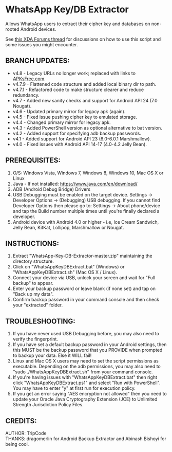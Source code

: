 
# WhatsApp Key/DB Extractor

Allows WhatsApp users to extract their cipher key and databases on non-rooted Android devices.

See [this XDA Forums thread](https://forum.xda-developers.com/t/tool-whatsapp-key-db-extractor-crypt6-12-non-root-updated-october-2016.2770982) for discussions on how to use this script and some issues you might encounter.

## BRANCH UPDATES:

 * v4.8   - Legacy URLs no longer work; replaced with links to [APKsFree.com](https://androidapksfree.com/whatsapp-messenger/com-whatsapp).
 * v4.7.9 - Flattened code structure and added local binary dir to path.
 * v4.7.1 - Refactored code to make structure clearer and reduce redundancy.
 * v4.7   - Added new sanity checks and support for Android API 24 (7.0 Nougat).
 * v4.6   - Updated primary mirror for legacy apk (again).
 * v4.5   - Fixed issue pushing cipher key to emulated storage.
 * v4.4   - Changed primary mirror for legacy apk.
 * v4.3   - Added PowerShell version as optional alternative to bat version.
 * v4.2   - Added support for specifying adb backup passwords.
 * v4.1   - Added support for Android API 23 (6.0-6.0.1 Marshmallow).
 * v4.0   - Fixed issues with Android API 14-17 (4.0-4.2 Jelly Bean).

## PREREQUISITES:

 1. O/S: Windows Vista, Windows 7, Windows 8, Windows 10, Mac OS X or Linux
 1. Java - If not installed: https://www.java.com/en/download/
 1. ADB (Android Debug Bridge) Drivers
 1. USB Debugging must be enabled on the target device. Settings -> Developer Options -> (Debugging) USB debugging.
    If you cannot find Developer Options then please go to: Settings -> About phone/device and tap the Build number multiple times until you're finally declared a developer.
 1. Android device with Android 4.0 or higher - i.e, Ice Cream Sandwich, Jelly Bean, KitKat, Lollipop, Marshmallow or Nougat.

## INSTRUCTIONS:

 1. Extract "WhatsApp-Key-DB-Extractor-master.zip" maintaining the directory structure.
 1. Click on "WhatsAppKeyDBExtract.bat" (Windows) or "WhatsAppKeyDBExtract.sh" (Mac OS X / Linux).
 1. Connect your device via USB, unlock your screen and wait for "Full backup" to appear.
 1. Enter your backup password or leave blank (if none set) and tap on "Back up my data".
 1. Confirm backup password in your command console and then check your "extracted" folder.

## TROUBLESHOOTING:

 1. If you have never used USB Debugging before, you may also need to verify the fingerprint.
 1. If you have set a default backup password in your Android settings, then this MUST be the
     backup password that you PROVIDE when prompted to backup your data. Else it WILL fail!
 1. Linux and Mac OS X users may need to set the script permissions as executable. Depending on the
     adb permissions, you may also need to "sudo ./WhatsAppKeyDBExtract.sh" from your command console.
 1. If you're having issues with "WhatsAppKeyDBExtract.bat" then right click "WhatsAppKeyDBExtract.ps1"
     and select "Run with PowerShell". You may have to enter "y" at first run for execution policy.
 1. If you get an error saying "AES encryption not allowed" then you need to update your Oracle Java
    Cryptography Extension (JCE) to Unlimited Strength Jurisdiction Policy Files.

## CREDITS:
 AUTHOR: TripCode  
 THANKS: dragomerlin for Android Backup Extractor and Abinash Bishoyi for being cool.  